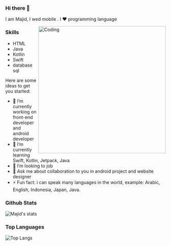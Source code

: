 ### Hi there 👋


I am Majid, I wed mobile . I ❤ programming language 

<img align="right" alt="Coding" width="400" src="https://cdn.dribbble.com/users/1162077/screenshots/3848914/programmer.gif">

### Skills
- HTML
- Java
- Kotlin
- Swift
- database sql

Here are some ideas to get you started:

- 🔭 I’m currently working on front-end developer and android developer 
- 🌱 I’m currently learning Swift, Kotlin, Jetpack, Java
- 👯 I’m looking to job
- 💬 Ask me about collaboration to you in android project and website designer
- ⚡ Fun fact: i can speak many languages in the world, example: Arabic, English, Indonesia, Japan, Java.


### Github Stats
![Majid's stats](https://github-readme-stats.vercel.app/api?username=adhamajid&count_private=true&show_icons=true&theme=radical)

### Top Languages

![Top Langs](https://github-readme-stats.vercel.app/api/top-langs/?username=adhamajid&show_icons=true&theme=radical)
